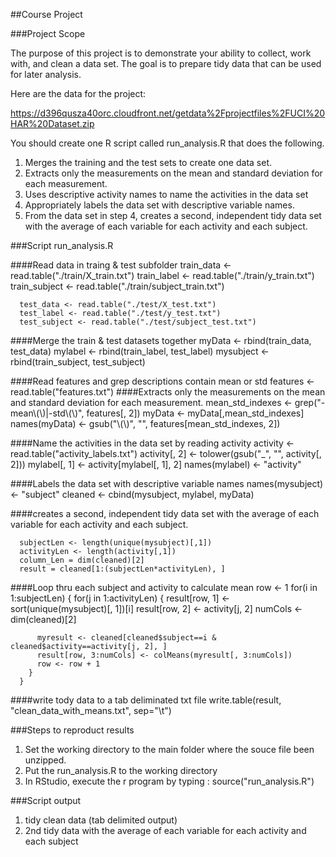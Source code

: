##Course Project

###Project Scope

The purpose of this project is to demonstrate your ability to collect, work with, and clean a data set. 
The goal is to prepare tidy data that can be used for later analysis. 

Here are the data for the project: 

https://d396qusza40orc.cloudfront.net/getdata%2Fprojectfiles%2FUCI%20HAR%20Dataset.zip 

You should create one R script called run_analysis.R that does the following.

  1. Merges the training and the test sets to create one data set.
  2. Extracts only the measurements on the mean and standard deviation for each measurement. 
  3. Uses descriptive activity names to name the activities in the data set
  4. Appropriately labels the data set with descriptive variable names. 
  5. From the data set in step 4, creates a second, independent tidy data set with the average of each variable for each activity and each subject.

###Script run_analysis.R

  ####Read data in traing & test subfolder
      train_data <- read.table("./train/X_train.txt")
      train_label <- read.table("./train/y_train.txt")
      train_subject <- read.table("./train/subject_train.txt")
      
      test_data <- read.table("./test/X_test.txt")
      test_label <- read.table("./test/y_test.txt")
      test_subject <- read.table("./test/subject_test.txt")

  ####Merge the train & test datasets together
      myData <- rbind(train_data, test_data)
      mylabel <- rbind(train_label, test_label)
      mysubject <- rbind(train_subject, test_subject)

  ####Read features and grep descriptions contain mean or std
      features <- read.table("features.txt")
      ####Extracts only the measurements on the mean and standard deviation for each measurement. 
      mean_std_indexes <- grep("-mean\\(\\)|-std\\(\\)", features[, 2])
      myData <- myData[,mean_std_indexes]
      names(myData) <- gsub("\\(\\)", "", features[mean_std_indexes, 2])

  ####Name the activities in the data set by reading activity
      activity <- read.table("activity_labels.txt")
      activity[, 2] <- tolower(gsub("_", "", activity[, 2]))
      mylabel[, 1] <- activity[mylabel[, 1], 2]
      names(mylabel) <- "activity"

  ####Labels the data set with descriptive variable names
      names(mysubject) <- "subject"
      cleaned <- cbind(mysubject, mylabel, myData)

  ####creates a second, independent tidy data set with the average of each variable for each activity and each subject.

      subjectLen <- length(unique(mysubject)[,1])
      activityLen <- length(activity[,1])
      column_Len = dim(cleaned)[2]
      result = cleaned[1:(subjectLen*activityLen), ]
  ####Loop thru each subject and activity to calculate mean
      row <- 1
      for(i in 1:subjectLen) {
        for(j in 1:activityLen) {
          result[row, 1] <- sort(unique(mysubject)[, 1])[i]
          result[row, 2] <- activity[j, 2]
          numCols <- dim(cleaned)[2]
          
          myresult <- cleaned[cleaned$subject==i & cleaned$activity==activity[j, 2], ]
          result[row, 3:numCols] <- colMeans(myresult[, 3:numCols])
          row <- row + 1
        }
      }
  ####write tody data to a tab deliminated txt file
      write.table(result, "clean_data_with_means.txt", sep="\t")

###Steps to reproduct results

  1. Set the working directory to the main folder where the souce file been unzipped.
  2. Put the run_analysis.R to the working directory
  3. In RStudio, execute the r program by typing : source("run_analysis.R")

###Script output
  1. tidy clean data (tab delimited output)
  2. 2nd tidy data with the average of each variable for each activity and each subject
